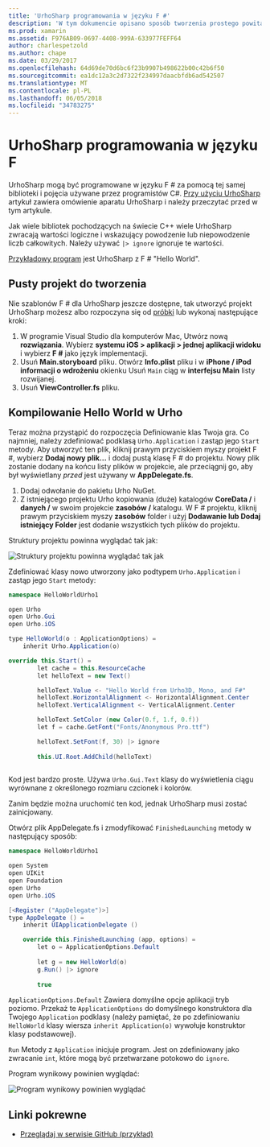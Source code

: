 ```yaml
---
title: 'UrhoSharp programowania w języku F #'
description: 'W tym dokumencie opisano sposób tworzenia prostego powitania aplikacji UrhoSharp world przy użyciu języka F # w programie Visual Studio dla komputerów Mac.'
ms.prod: xamarin
ms.assetid: F976AB09-0697-4408-999A-633977FEFF64
author: charlespetzold
ms.author: chape
ms.date: 03/29/2017
ms.openlocfilehash: 64d69de70d6bc6f23b9907b498622b00c42b6f50
ms.sourcegitcommit: ea1dc12a3c2d7322f234997daacbfdb6ad542507
ms.translationtype: MT
ms.contentlocale: pl-PL
ms.lasthandoff: 06/05/2018
ms.locfileid: "34783275"
---
```

# <a name="programming-urhosharp-with-f"></a>UrhoSharp programowania w języku F #

UrhoSharp mogą być programowane w języku F # za pomocą tej samej biblioteki i pojęcia używane przez programistów C#. [Przy użyciu UrhoSharp](~/graphics-games/urhosharp/using.md) artykuł zawiera omówienie aparatu UrhoSharp i należy przeczytać przed w tym artykule.

Jak wiele bibliotek pochodzących na świecie C++ wiele UrhoSharp zwracają wartości logiczne i wskazujący powodzenie lub niepowodzenie liczb całkowitych. Należy używać `|> ignore` ignoruje te wartości.

[Przykładowy program](https://github.com/xamarin/recipes/tree/master/cross-platform/urho/urho-fsharp/HelloWorldUrhoFsharp) jest UrhoSharp z F # "Hello World".

## <a name="creating-an-empty-project"></a>Pusty projekt do tworzenia

Nie szablonów F # dla UrhoSharp jeszcze dostępne, tak utworzyć projekt UrhoSharp możesz albo rozpoczyna się od [próbki](https://github.com/xamarin/recipes/tree/master/cross-platform/urho/urho-fsharp/HelloWorldUrhoFsharp) lub wykonaj następujące kroki:

1. W programie Visual Studio dla komputerów Mac, Utwórz nową **rozwiązania**. Wybierz **systemu iOS > aplikacji > jednej aplikacji widoku** i wybierz **F #** jako język implementacji. 
1. Usuń **Main.storyboard** pliku. Otwórz **Info.plist** pliku i w **iPhone / iPod informacji o wdrożeniu** okienku Usuń `Main` ciąg w **interfejsu Main** listy rozwijanej.
1. Usuń **ViewController.fs** pliku.

## <a name="building-hello-world-in-urho"></a>Kompilowanie Hello World w Urho

Teraz można przystąpić do rozpoczęcia Definiowanie klas Twoja gra. Co najmniej, należy zdefiniować podklasą `Urho.Application` i zastąp jego `Start` metody. Aby utworzyć ten plik, kliknij prawym przyciskiem myszy projekt F #, wybierz **Dodaj nowy plik...**  i dodaj pustą klasę F # do projektu. Nowy plik zostanie dodany na końcu listy plików w projekcie, ale przeciągnij go, aby był wyświetlany *przed* jest używany w **AppDelegate.fs**.

1. Dodaj odwołanie do pakietu Urho NuGet.
1. Z istniejącego projektu Urho kopiowania (duże) katalogów **CoreData /** i **danych /** w swoim projekcie **zasobów /** katalogu. W F # projektu, kliknij prawym przyciskiem myszy **zasobów** folder i użyj **Dodawanie lub Dodaj istniejący Folder** jest dodanie wszystkich tych plików do projektu.

Struktury projektu powinna wyglądać tak jak:

![](fsharp-images/solutionpane.png "Struktury projektu powinna wyglądać tak jak")

Zdefiniować klasy nowo utworzony jako podtypem `Urho.Application` i zastąp jego `Start` metody:

```csharp
namespace HelloWorldUrho1

open Urho
open Urho.Gui
open Urho.iOS

type HelloWorld(o : ApplicationOptions) =
    inherit Urho.Application(o) 

override this.Start() = 
        let cache = this.ResourceCache
        let helloText = new Text()

        helloText.Value <- "Hello World from Urho3D, Mono, and F#"
        helloText.HorizontalAlignment <- HorizontalAlignment.Center
        helloText.VerticalAlignment <- VerticalAlignment.Center

        helloText.SetColor (new Color(0.f, 1.f, 0.f))
        let f = cache.GetFont("Fonts/Anonymous Pro.ttf")

        helloText.SetFont(f, 30) |> ignore
                  
        this.UI.Root.AddChild(helloText)
            
```

Kod jest bardzo proste. Używa `Urho.Gui.Text` klasy do wyświetlenia ciągu wyrównane z określonego rozmiaru czcionek i kolorów. 

Zanim będzie można uruchomić ten kod, jednak UrhoSharp musi zostać zainicjowany. 

Otwórz plik AppDelegate.fs i zmodyfikować `FinishedLaunching` metody w następujący sposób:

```csharp
namespace HelloWorldUrho1

open System
open UIKit
open Foundation
open Urho
open Urho.iOS

[<Register ("AppDelegate")>]
type AppDelegate () =
    inherit UIApplicationDelegate ()

    override this.FinishedLaunching (app, options) =
        let o = ApplicationOptions.Default
     
        let g = new HelloWorld(o)
        g.Run() |> ignore
       
        true
```

`ApplicationOptions.Default` Zawiera domyślne opcje aplikacji tryb poziomo. Przekaż te `ApplicationOptions` do domyślnego konstruktora dla Twojego `Application` podklasy (należy pamiętać, że po zdefiniowaniu `HelloWorld` klasy wiersza `inherit Application(o)` wywołuje konstruktor klasy podstawowej). 

`Run` Metody z `Application` inicjuje program. Jest on zdefiniowany jako zwracanie `int`, które mogą być przetwarzane potokowo do `ignore`. 

Program wynikowy powinien wyglądać:

![](fsharp-images/helloworldfsharp.png "Program wynikowy powinien wyglądać")








## <a name="related-links"></a>Linki pokrewne

- [Przeglądaj w serwisie GitHub (przykład)](https://github.com/xamarinhttps://developer.xamarin.com/recipes/tree/master/cross-platform/urho/urho-fsharp/HelloWorldUrhoFsharp)
